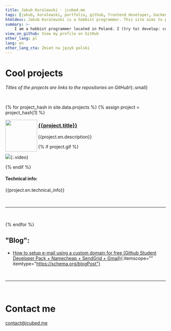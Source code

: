 ```yaml
---
title: Jakub Koralewski - jcubed.me
tags: [jakub, koralewski, portfolio, github, frontend developer, backend developer, vue, typescript, nuxt, javascript, js, ts, sass, scss, python, obs, rust]
htmldesc: Jakub Koralewski is a hobbist programmer. This site aims to present some of his web development and Python script projects and give some info to contact him.
summary: >-
    I am a hobbist programmer located in Poland. I (try to) develop: cool websites using modern frameworks like Vue, weird Python bots and scripts. My next goal is to learn to develop backends. In my free time I like to pretend that I own a company. Contact me at contact@jcubed.me.
view_on_github: View my profile on GitHub
other_lang: pl
lang: en
other_lang_cta: Zmień na język polski
---
```


# Cool projects
*Titles of the projects are links to the repositories on GitHub!*{:.small}

&nbsp;

{% for project_hash in site.data.projects %}
{% assign project = project_hash[1] %} 


<img src="{{project.img}}" width="100" align="left" />

### <a href="{{project.links.github}}" target="_blank"> {{project.title}} </a>

{{project.en.description}}

{% if project.gif %} 

![]({{project.gif}}){:.video}

{% endif %}

#### Technical info:
  
{{project.en.technical_info}}

&nbsp;
<hr/>
&nbsp;

{% endfor %}

<h2 itemscope itemtype="https://schema.org/Blog"> "Blog": </h2>

- [How to setup e-mail using a custom domain for free (Github Student Developer Pack + Namecheap + SendGrid + Gmail)](./blog/free-email.md){:itemscope="" itemtype="https://schema.org/blogPost"}

&nbsp;
<hr/>
&nbsp;

# Contact me

<a href="mailto:contact@jcubed.me?subject=Hello%2C+there%21&body=How+are+you+so+amazing%3F">contact@jcubed.me</a>

